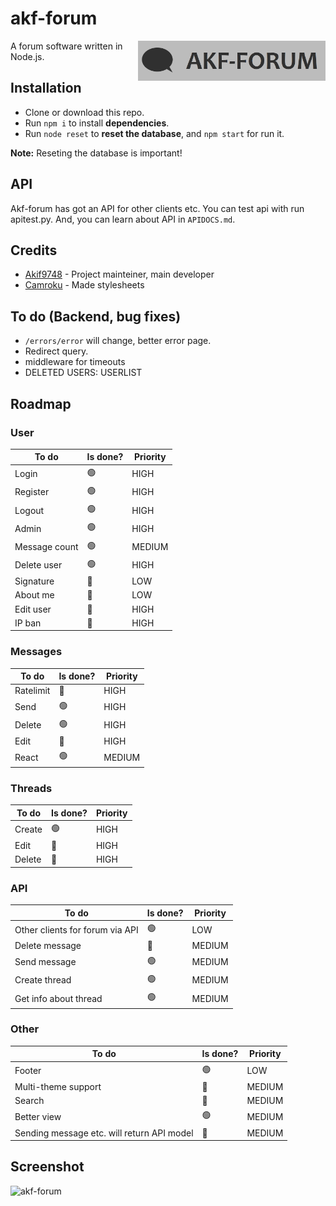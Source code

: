 # akf-forum
<img src="https://raw.githubusercontent.com/Akif9748/akf-forum/main/public/images/logo.jpg" align="right" width="300px" />

A forum software written in Node.js.

## Installation
- Clone or download this repo.
- Run `npm i` to install **dependencies**.
- Run `node reset` to **reset the database**, and `npm start` for run it. 

**Note:** Reseting the database is important!

## API
Akf-forum has got an API for other clients etc. You can test api with run apitest.py.
And, you can learn about API in `APIDOCS.md`.

## Credits
* [Akif9748](https://github.com/Akif9748) - Project mainteiner, main developer
* [Camroku](https://github.com/Camroku) - Made stylesheets

## To do (Backend, bug fixes) 
- `/errors/error` will change, better error page.
- Redirect query.
- middleware for timeouts
- DELETED USERS: USERLIST

## Roadmap
### User
| To do | Is done? | Priority |
| ----- | -------- | -------- |
| Login | 🟢 | HIGH |
| Register | 🟢 | HIGH |
| Logout | 🟢 | HIGH |
| Admin | 🟢 | HIGH |
| Message count | 🟢 | MEDIUM |
| Delete user | 🟢 | HIGH |
| Signature | 🔴 | LOW |
| About me | 🔴 | LOW |
| Edit user | 🔴 | HIGH |
| IP ban | 🔴 | HIGH |

### Messages
| To do | Is done? | Priority |
| ----- | -------- | -------- |
| Ratelimit | 🔴 | HIGH |
| Send | 🟢 | HIGH |
| Delete | 🟢 | HIGH |
| Edit | 🔴 | HIGH |
| React | 🟢 | MEDIUM |

### Threads
| To do | Is done? | Priority |
| ----- | -------- | -------- |
| Create | 🟢 | HIGH |
| Edit | 🔴 | HIGH |
| Delete | 🔴 | HIGH |

### API
| To do | Is done? | Priority |
| ----- | -------- | -------- |
| Other clients for forum via API | 🟢 | LOW |
| Delete message | 🔴 | MEDIUM |
| Send message | 🟢 | MEDIUM |
| Create thread | 🟢 | MEDIUM |
| Get info about thread | 🟢 | MEDIUM |

### Other
| To do | Is done? | Priority |
| ----- | -------- | -------- |
| Footer | 🟢 | LOW |
| Multi-theme support | 🔴 | MEDIUM |
| Search | 🔴 | MEDIUM |
| Better view | 🟢 | MEDIUM |
| Sending message etc. will return API model | 🔴 | MEDIUM |

## Screenshot
![akf-forum](https://user-images.githubusercontent.com/70021050/160255959-ef216cba-1348-4d4b-9347-fe67e21348e7.png)
